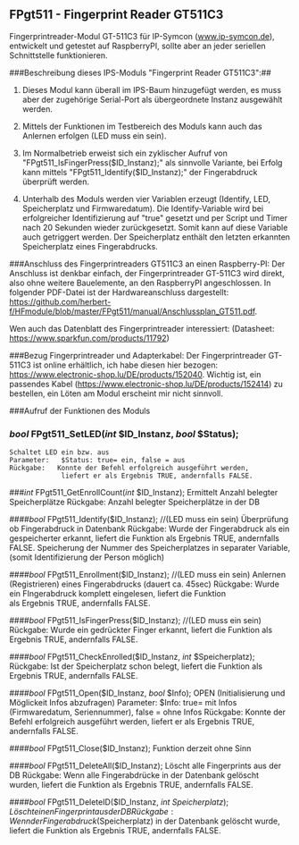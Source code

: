 ## FPgt511 - Fingerprint Reader GT511C3
Fingerprintreader-Modul GT-511C3 für IP-Symcon (www.ip-symcon.de), entwickelt und getestet auf RaspberryPI, sollte aber an jeder seriellen Schnittstelle funktionieren.

###Beschreibung dieses IPS-Moduls "Fingerprint Reader GT511C3":##
1. Dieses Modul kann überall im IPS-Baum hinzugefügt werden, es muss aber der zugehörige Serial-Port als übergeordnete Instanz ausgewählt werden.

2. Mittels der Funktionen im Testbereich des Moduls kann auch das Anlernen erfolgen (LED muss ein sein). 

3. Im Normalbetrieb erweist sich ein zyklischer Aufruf von "FPgt511_IsFingerPress($ID_Instanz);" als sinnvolle Variante, bei Erfolg kann mittels  "FPgt511_Identify($ID_Instanz);" der Fingerabdruck überprüft werden.

4. Unterhalb des Moduls werden vier Variablen erzeugt (Identify, LED, Speicherplatz und Firmwaredatum). Die Identify-Variable wird bei erfolgreicher Identifizierung auf "true" gesetzt und per Script und Timer nach 20 Sekunden wieder zurückgesetzt. Somit kann auf diese Variable auch getriggert werden.  Der Speicherplatz enthält den letzten erkannten Speicherplatz eines Fingerabdrucks.  

###Anschluss des Fingerprintreaders GT511C3 an einen Raspberry-PI:
Der Anschluss ist denkbar einfach, der Fingerprintreader GT-511C3 wird direkt, also ohne weitere Bauelemente, an den RaspberryPI angeschlossen. 
In folgender PDF-Datei ist der Hardwareanschluss dargestellt: https://github.com/herbert-f/HFmodule/blob/master/FPgt511/manual/Anschlussplan_GT511.pdf.

Wen auch das Datenblatt des Fingerprintreader interessiert: (Datasheet: https://www.sparkfun.com/products/11792)

###Bezug Fingerprintreader und Adapterkabel:
Der Fingerprintreader GT-511C3 ist online erhältlich, ich habe diesen hier bezogen: https://www.electronic-shop.lu/DE/products/152040.
 Wichtig ist, ein passendes Kabel (https://www.electronic-shop.lu/DE/products/152414) zu bestellen, ein Löten am Modul erscheint mir nicht sinnvoll.

###Aufruf der Funktionen des Moduls

### *bool* FPgt511_SetLED(*int* $ID_Instanz, *bool* $Status);
	Schaltet LED ein bzw. aus 
	Parameter:   $Status: true= ein, false = aus
	Rückgabe:	Konnte der Befehl erfolgreich ausgeführt werden, 
				 liefert er als Ergebnis TRUE, andernfalls FALSE.

###*int* FPgt511_GetEnrollCount(*int* $ID_Instanz);
	Ermittelt Anzahl belegter Speicherplätze
    Rückgabe: Anzahl belegter Speicherplätze in der DB
	
####*bool* FPgt511_Identify($ID_Instanz);  //(LED muss ein sein)
	Überprüfung ob Fingerabdruck in Datenbank
	Rückgabe:	Wurde der Fingerabdruck als ein gespeicherter erkannt,
				liefert die Funktion als Ergebnis TRUE, andernfalls FALSE.
				Speicherung der Nummer des Speicherplatzes in separater Variable,
				(somit Identifizierung der Person möglich)	

####*bool* FPgt511_Enrollment($ID_Instanz);  //(LED muss ein sein)
	Anlernen (Registrieren) eines Fingerabdrucks (dauert ca. 45sec)
	Rückgabe:	Wurde ein FIngerabdruck komplett eingelesen, liefert die Funktion  
				als Ergebnis TRUE, andernfalls FALSE.

####*bool* FPgt511_IsFingerPress($ID_Instanz);  //(LED muss ein sein)
	Rückgabe:	Wurde ein gedrückter Finger erkannt, liefert die Funktion 
				als Ergebnis TRUE, andernfalls FALSE.

####*bool* FPgt511_CheckEnrolled($ID_Instanz, *int* $Speicherplatz);
	Rückgabe:	Ist der Speicherplatz schon belegt, liefert die Funktion 
				als Ergebnis TRUE, andernfalls FALSE.

####*bool* FPgt511_Open($ID_Instanz, *bool* $Info);
	OPEN (Initialisierung und Möglickeit Infos abzufragen)
	Parameter: 	$Info: true= mit Infos (Firmwaredatum, Seriennummer), false = ohne Infos
	Rückgabe:	Konnte der Befehl erfolgreich ausgeführt werden, liefert er als Ergebnis 
				TRUE, andernfalls FALSE.

####*bool* FPgt511_Close($ID_Instanz);
	Funktion derzeit ohne Sinn

####*bool* FPgt511_DeleteAll($ID_Instanz);
	Löscht alle Fingerprints aus der DB
	Rückgabe:	Wenn alle Fingerabdrücke in der Datenbank gelöscht wurden,
				liefert die Funktion als Ergebnis TRUE, andernfalls FALSE.

####*bool* FPgt511_DeleteID($ID_Instanz, *int* $Speicherplatz);
	Löscht einen Fingerprint aus der DB
	Rückgabe:	Wenn der Fingerabdruck ($Speicherplatz) in der Datenbank gelöscht wurde,
				liefert die Funktion als Ergebnis TRUE, andernfalls FALSE.
